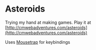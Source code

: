 Asteroids
==========
Trying my hand at making games. Play it at [http://cmwebadventures.com/asteroids](http://cmwebadventures.com/asteroids)

Uses [Mousetrap](https://github.com/ccampbell/mousetrap) for keybindings